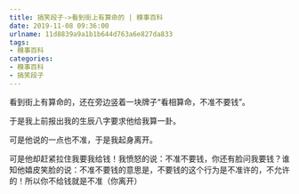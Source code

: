 ```yaml
---
title: 搞笑段子->看到街上有算命的 | 糗事百科
date: 2019-11-08 09:36:00
urlname: 11d8839a9a1b1b644d763a6e827da833
tags: 
- 糗事百科
categories:
- 糗事百科
- 搞笑段子
---
```

看到街上有算命的，还在旁边竖着一块牌子“看相算命，不准不要钱”。

于是我上前报出我的生辰八字要求他给我算一卦。

可是他说的一点也不准，于是我起身离开。

可是他却赶紧拉住我要我给钱！我愤怒的说：不准不要钱，你还有脸问我要钱？谁知他嬉皮笑脸的说：不准不要钱的意思是，不要钱的这个行为是不准许的，不允许的！所以你不给钱就是不准（你离开）


